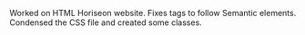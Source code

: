 Worked on HTML Horiseon website. Fixes tags to follow Semantic elements. Condensed the CSS file and created some classes.